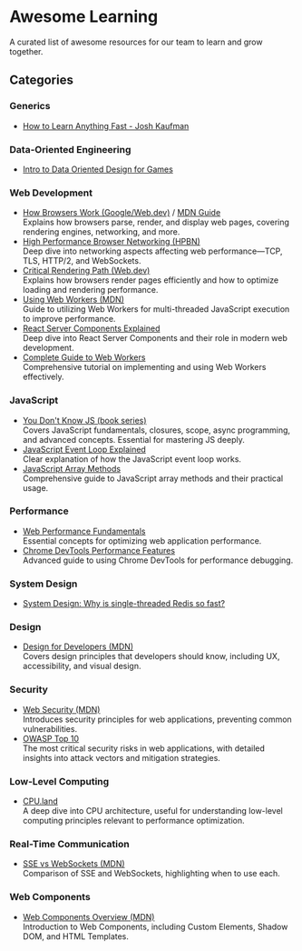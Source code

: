 # Awesome Learning

A curated list of awesome resources for our team to learn and grow together.

## Categories

### Generics
- [How to Learn Anything Fast - Josh Kaufman](https://youtu.be/5MgBikgcWnY)

### Data-Oriented Engineering
- [Intro to Data Oriented Design for Games](https://www.youtube.com/watch?v=WwkuAqObplU)

### Web Development
- [How Browsers Work (Google/Web.dev)](https://web.dev/articles/howbrowserswork) / [MDN Guide](https://developer.mozilla.org/en-US/docs/Web/Performance/Guides/How_browsers_work)  
  Explains how browsers parse, render, and display web pages, covering rendering engines, networking, and more.
- [High Performance Browser Networking (HPBN)](https://hpbn.co/)  
  Deep dive into networking aspects affecting web performance—TCP, TLS, HTTP/2, and WebSockets.
- [Critical Rendering Path (Web.dev)](https://web.dev/articles/critical-rendering-path)  
  Explains how browsers render pages efficiently and how to optimize loading and rendering performance.
- [Using Web Workers (MDN)](https://developer.mozilla.org/en-US/docs/Web/API/Web_Workers_API/Using_web_workers)  
  Guide to utilizing Web Workers for multi-threaded JavaScript execution to improve performance.
- [React Server Components Explained](https://www.youtube.com/watch?v=AdNJ3fydeao)  
  Deep dive into React Server Components and their role in modern web development.
- [Complete Guide to Web Workers](https://www.youtube.com/watch?v=Xs1EMmBLpn4)  
  Comprehensive tutorial on implementing and using Web Workers effectively.

### JavaScript
- [You Don't Know JS (book series)](https://github.com/getify/You-Dont-Know-JS?tab=readme-ov-file)  
  Covers JavaScript fundamentals, closures, scope, async programming, and advanced concepts. Essential for mastering JS deeply.
- [JavaScript Event Loop Explained](https://www.youtube.com/watch?v=3gVBjTMS8FE)  
  Clear explanation of how the JavaScript event loop works.
- [JavaScript Array Methods](https://www.youtube.com/watch?v=E7Fbf7R3x6I)  
  Comprehensive guide to JavaScript array methods and their practical usage.

### Performance
- [Web Performance Fundamentals](https://www.youtube.com/watch?v=eiC58R16hb8)  
  Essential concepts for optimizing web application performance.
- [Chrome DevTools Performance Features](https://www.youtube.com/watch?v=Q56kljmIN14)  
  Advanced guide to using Chrome DevTools for performance debugging.

### System Design
- [System Design: Why is single-threaded Redis so fast?](https://youtu.be/5TRFpFBccQM)  

### Design
- [Design for Developers (MDN)](https://developer.mozilla.org/en-US/curriculum/core/design-for-developers/)  
  Covers design principles that developers should know, including UX, accessibility, and visual design.

### Security
- [Web Security (MDN)](https://developer.mozilla.org/en-US/docs/Web/Security)  
  Introduces security principles for web applications, preventing common vulnerabilities.
- [OWASP Top 10](https://owasp.org/Top10/)  
  The most critical security risks in web applications, with detailed insights into attack vectors and mitigation strategies.

### Low-Level Computing
- [CPU.land](https://cpu.land/)  
  A deep dive into CPU architecture, useful for understanding low-level computing principles relevant to performance optimization.

### Real-Time Communication
- [SSE vs WebSockets (MDN)](https://developer.mozilla.org/en-US/docs/Web/API/Server-sent_events/Comparing_Server-Sent_Events_and_WebSockets)  
  Comparison of SSE and WebSockets, highlighting when to use each.

### Web Components
- [Web Components Overview (MDN)](https://developer.mozilla.org/en-US/docs/Web/Web_Components)  
  Introduction to Web Components, including Custom Elements, Shadow DOM, and HTML Templates.